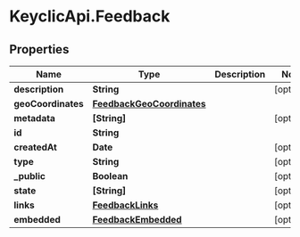 # KeyclicApi.Feedback

## Properties
Name | Type | Description | Notes
------------ | ------------- | ------------- | -------------
**description** | **String** |  | [optional] 
**geoCoordinates** | [**FeedbackGeoCoordinates**](FeedbackGeoCoordinates.md) |  | 
**metadata** | **[String]** |  | [optional] 
**id** | **String** |  | 
**createdAt** | **Date** |  | [optional] 
**type** | **String** |  | [optional] 
**_public** | **Boolean** |  | [optional] 
**state** | **[String]** |  | [optional] 
**links** | [**FeedbackLinks**](FeedbackLinks.md) |  | [optional] 
**embedded** | [**FeedbackEmbedded**](FeedbackEmbedded.md) |  | [optional] 


